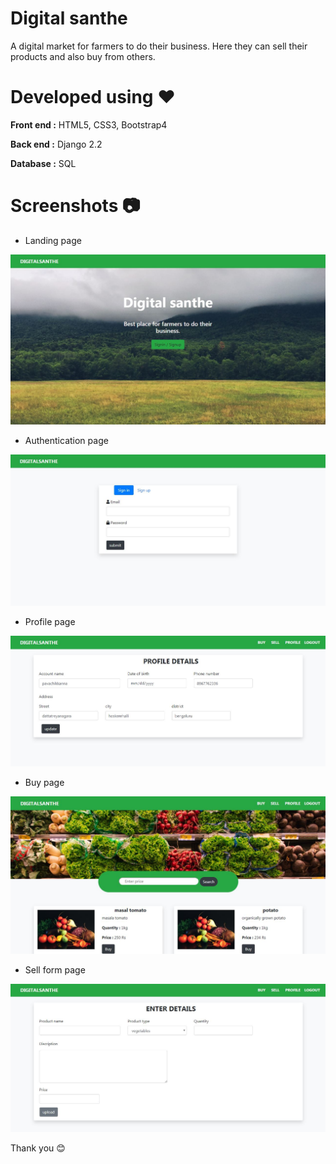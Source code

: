 # Digital santhe
A digital market for farmers to do their business. Here they can sell their products and also buy from others.


# Developed using :hearts:

**Front end :** HTML5, CSS3, Bootstrap4  

**Back end :** Django 2.2

**Database :** SQL


# Screenshots :camera:
* Landing page
<img src="./screenshots/home.JPG" alt="drawing"   width="auto" />

* Authentication page
<img src="./screenshots/auth.JPG" alt="drawing"   width="auto" />

* Profile page
<img src="./screenshots/profile.JPG" alt="drawing"   width="auto" />

* Buy page
<img src="./screenshots/buy.JPG" alt="drawing"   width="auto" />

* Sell form page
<img src="./screenshots/sell.JPG" alt="drawing"   width="auto" />


Thank you :blush:

